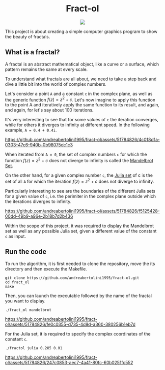 <h1 align="center"> Fract-ol </h1>

<p align="center">
  <img src="https://github.com/andreabertolini1995/fract-ol/assets/51784826/03869de7-dd10-437d-96ac-36ecdf7192ee" />
</p>

This project is about creating a simple computer graphics program to show the beauty of fractals.

## What is a fractal?

A fractal is an abstract mathematical object, like a curve or a surface, which pattern remains the same at every scale.

To understand what fractals are all about, we need to take a step back and dive a little bit into the world of complex numbers.

Let's consider a point `A` and a constant `c` in the complex plane, as well as the generic function $f(z) = z^2 + c$. 
Let's now imagine to apply this function to the point A and iteratively apply the same function to its result, and again, and again, for let's say about 100 iterations.

It's very interesting to see that for some values of `c` the iteration converges, while for others it diverges to infinity at different speed. In the following example, `A = 0.4 + 0.4i`.

https://github.com/andreabertolini1995/fract-ol/assets/51784826/4c018d1a-0303-47c6-940b-0b98075dc1c3

When iterated from `A = 0`, the set of complex numbers `c` for which the function $f(z) = z^2 + c$ does not diverge to infinity is called the [Mandelbrot Set](https://en.wikipedia.org/wiki/Mandelbrot_set). 

On the other hand, for a given complex number `c`, the [Julia set](https://en.wikipedia.org/wiki/Julia_set) of c is the set of all `A` for which the iteration $f(z) = z^2 + c$ does not diverge to infinity.

Particularly interesting to see are the boundaries of the different Julia sets for a given value of `c`, i.e. the perimiter in the complex plane outside which the iterations diverges to infinity.

https://github.com/andreabertolini1995/fract-ol/assets/51784826/f5125428-00dd-49b9-a96e-2b18b7d2b436

Within the scope of this project, it was required to display the Mandelbrot set as well as any possible Julia set, given a different value of the constant `c` as input.

## Run the code

To run the algorithm, it is first needed to clone the repository, move the its directory and then execute the Makefile. 
```
git clone https://github.com/andreabertolini1995/fract-ol.git
cd fract_ol
make
```

Then, you can launch the executable followed by the name of the fractal you want to display. 
```
./fract_ol mandelbrot
```

https://github.com/andreabertolini1995/fract-ol/assets/51784826/fe0c0355-d735-4d8d-a360-380256b1eb7d

For the Julia set, it is required to specify the complex coordinates of the constant `c`.
```
./fractol julia 0.285 0.01
```

https://github.com/andreabertolini1995/fract-ol/assets/51784826/247c0853-aec7-4a41-80fc-60b0251fc552

